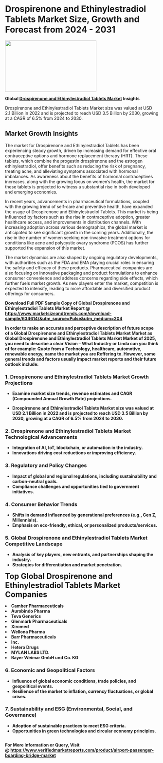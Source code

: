 <H1>Drospirenone and Ethinylestradiol Tablets Market Size, Growth and Forecast from 2024 - 2031</H1><img class="aligncenter size-medium wp-image-584254" src="https://thirdeyenews.in/wp-content/uploads/2024/09/Global-Market-Research-300x168.jpeg" alt="" width="300" height="168" /><p><strong>Global&nbsp;<a href="https://www.marketsizeandtrends.com/download-sample/634614/&amp;utm_source=Pulse&amp;utm_medium=204">Drospirenone and Ethinylestradiol Tablets Market</a> Insights</strong></p><p>Drospirenone and Ethinylestradiol Tablets Market size was valued at USD 2.1 Billion in 2022 and is projected to reach USD 3.5 Billion by 2030, growing at a CAGR of 6.5% from 2024 to 2030.</p><p><h2>Market Growth Insights</h2> <p>The market for Drospirenone and Ethinylestradiol Tablets has been experiencing steady growth, driven by increasing demand for effective oral contraceptive options and hormone replacement therapy (HRT). These tablets, which combine the progestin drospirenone and the estrogen ethinylestradiol, offer benefits such as reducing the risk of pregnancy, treating acne, and alleviating symptoms associated with hormonal imbalances. As awareness about the benefits of hormonal contraceptives increases, along with the growing focus on women’s health, the market for these tablets is projected to witness a substantial rise in both developed and emerging economies.</p> <p><strong></strong></p> <p>In recent years, advancements in pharmaceutical formulations, coupled with the growing trend of self-care and preventive health, have expanded the usage of Drospirenone and Ethinylestradiol Tablets. This market is being influenced by factors such as the rise in contraceptive adoption, greater healthcare access, and improvements in distribution channels. With increasing adoption across various demographics, the global market is anticipated to see significant growth in the coming years. Additionally, the rise in the number of women seeking non-invasive treatment options for conditions like acne and polycystic ovary syndrome (PCOS) has further supported the expansion of this market.</p> <p>The market dynamics are also shaped by ongoing regulatory developments, with authorities such as the FDA and EMA playing crucial roles in ensuring the safety and efficacy of these products. Pharmaceutical companies are also focusing on innovative packaging and product formulations to enhance consumer convenience and address concerns regarding side effects, which further fuels market growth. As new players enter the market, competition is expected to intensify, leading to more affordable and diversified product offerings for consumers.</p> <p><strong></p><p><span class=""><strong>Download Full PDF Sample Copy of Global Drospirenone and Ethinylestradiol Tablets Market Report</strong> @ <a href="https://www.marketsizeandtrends.com/download-sample/634614/&amp;utm_source=Pulse&amp;utm_medium=204" target="_blank">https://www.marketsizeandtrends.com/download-sample/634614/&amp;utm_source=Pulse&amp;utm_medium=204</a></span></p><p>In order to make an accurate and perceptive description of future scope of a Global&nbsp;Drospirenone and Ethinylestradiol Tablets Market Market as Global&nbsp;Drospirenone and Ethinylestradiol Tablets Market Market of 2025, you need to describe a clear Vision &ndash; What Industry or Linda can you think of for example: Quote from a Technology, healthcare, automotive, renewable energy, name the market you are Reffering to. However, some general trends and factors usually impact market reports and their future outlook include:</p><h3>1.&nbsp;<strong>Drospirenone and Ethinylestradiol Tablets Market Growth Projections</strong></h3><ul><li>Examine market size trends, revenue estimates and CAGR (Compounded Annual Growth Rate) projections.</li><li><p>Drospirenone and Ethinylestradiol Tablets Market size was valued at USD 2.1 Billion in 2022 and is projected to reach USD 3.5 Billion by 2030, growing at a CAGR of 6.5% from 2024 to 2030.</p></li></ul><h3>2.&nbsp;<strong>Drospirenone and Ethinylestradiol Tablets Market Technological Advancements</strong></h3><ul><li>Integration of AI, IoT, blockchain, or automation in the industry.</li><li>Innovations driving cost reductions or improving efficiency.</li></ul><h3>3.&nbsp;<strong>Regulatory and Policy Changes</strong></h3><ul><li>Impact of global and regional regulations, including sustainability and carbon-neutral goals.</li><li>Compliance challenges and opportunities tied to government initiatives.</li></ul><h3>4.&nbsp;<strong>Consumer Behavior Trends</strong></h3><ul><li>Shifts in demand influenced by generational preferences (e.g., Gen Z, Millennials).</li><li>Emphasis on eco-friendly, ethical, or personalized products/services.</li></ul><h3>5.&nbsp;<strong>Global Drospirenone and Ethinylestradiol Tablets Market Competitive Landscape</strong></h3><ul><li>Analysis of key players, new entrants, and partnerships shaping the industry.</li><li>Strategies for differentiation and market penetration.</li></ul><p data-pm-slice="1 1 []"><span style="color: inherit; font-family: inherit; font-size: 25px;">Top Global Drospirenone and Ethinylestradiol Tablets Market Companies</span></p><div class="" data-test-id=""><p><li>Camber Pharmaceuticals</li><li> Aurobindo Pharma</li><li> Teva Generics</li><li> Glenmark Pharmaceuticals</li><li> Xiromed</li><li> Wellona Pharma</li><li> Barr Pharmaceuticals</li><li> Inc.</li><li> Hetero Drugs</li><li> MYLAN LABS LTD.</li><li> Bayer Weimar GmbH und Co. KG</li></p></div><h3>6.&nbsp;<strong>Economic and Geopolitical Factors</strong></h3><ul><li>Influence of global economic conditions, trade policies, and geopolitical events.</li><li>Resilience of the market to inflation, currency fluctuations, or global crises.</li></ul><h3>7.&nbsp;<strong>Sustainability and ESG (Environmental, Social, and Governance)</strong></h3><ul><li>Adoption of sustainable practices to meet ESG criteria.</li><li>Opportunities in green technologies and circular economy principles.</li></ul><h2><strong style="font-size: 14px;">For More Information or Query, Visit @&nbsp;</strong><a style="background-color: #ffffff; font-size: 14px;" href="https://www.marketsizeandtrends.com/report/drospirenone-and-ethinylestradiol-tablets-market/" target="_blank">https://www.verifiedmarketreports.com/product/airport-passenger-boarding-bridge-market</a></h2>
